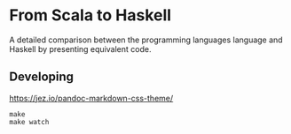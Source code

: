 # From Scala to Haskell

A detailed comparison between the programming languages language and Haskell by presenting equivalent code.

## Developing

<https://jez.io/pandoc-markdown-css-theme/>

```
make
make watch
```


